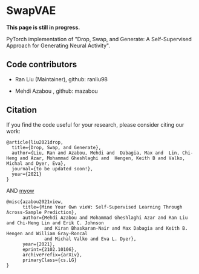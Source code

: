 # SwapVAE

**This page is still in progress.**

PyTorch implementation of "Drop, Swap, and Generate: A Self-Supervised Approach for Generating Neural Activity".


## Code contributors

- Ran Liu (Maintainer), github: ranliu98

- Mehdi Azabou , github: mazabou



## Citation
If you find the code useful for your research, please consider citing our work:

```
@article{liu2021drop,
  title={Drop, Swap, and Generate},
  author={Liu, Ran and Azabou, Mehdi and  Dabagia, Max and  Lin, Chi-Heng and Azar, Mohammad Gheshlaghi and  Hengen, Keith B and Valko, Michal and Dyer, Eva},
  journal={to be updated soon!},
  year={2021}
}
```

AND [myow](https://github.com/nerdslab/myow)

```
@misc{azabou2021view,
      title={Mine Your Own vieW: Self-Supervised Learning Through Across-Sample Prediction}, 
      author={Mehdi Azabou and Mohammad Gheshlaghi Azar and Ran Liu and Chi-Heng Lin and Erik C. Johnson 
              and Kiran Bhaskaran-Nair and Max Dabagia and Keith B. Hengen and William Gray-Roncal 
              and Michal Valko and Eva L. Dyer},
      year={2021},
      eprint={2102.10106},
      archivePrefix={arXiv},
      primaryClass={cs.LG}
}
```
